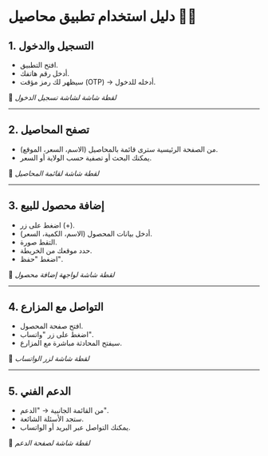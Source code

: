 # دليل استخدام تطبيق محاصيل 📱🌾

## 1. التسجيل والدخول
- افتح التطبيق.
- أدخل رقم هاتفك.
- سيظهر لك رمز مؤقت (OTP) → أدخله للدخول.

📸 *لقطة شاشة لشاشة تسجيل الدخول*

---

## 2. تصفح المحاصيل
- من الصفحة الرئيسية سترى قائمة بالمحاصيل (الاسم، السعر، الموقع).
- يمكنك البحث أو تصفية حسب الولاية أو السعر.

📸 *لقطة شاشة لقائمة المحاصيل*

---

## 3. إضافة محصول للبيع
- اضغط على زر (+).
- أدخل بيانات المحصول (الاسم، الكمية، السعر).
- التقط صورة.
- حدد موقعك من الخريطة.
- اضغط "حفظ".

📸 *لقطة شاشة لواجهة إضافة محصول*

---

## 4. التواصل مع المزارع
- افتح صفحة المحصول.
- اضغط على زر "واتساب".
- سيفتح المحادثة مباشرة مع المزارع.

📸 *لقطة شاشة لزر الواتساب*

---

## 5. الدعم الفني
- من القائمة الجانبية → "الدعم".
- ستجد الأسئلة الشائعة.
- يمكنك التواصل عبر البريد أو الواتساب.

📸 *لقطة شاشة لصفحة الدعم*
